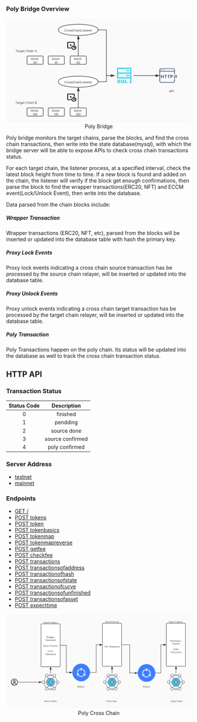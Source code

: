 ### Poly Bridge Overview


<div align=center><img width="700" src="PolyBridge.jpg"/></div>
<div align=center>Poly Bridge</div>


Poly bridge monitors the target chains, parse the blocks, and find the cross chain transactions, then write into the state database(mysql), with which the bridge server will be able to expose APIs to check cross chain transactions status.


For each target chain, the listener process, at a specified interval, check the latest block height from time to time. If a new block is found and added on the chain, the listener will verify if the block get enough confirmations, then parse the block to find the wrapper transactions(ERC20, NFT) and ECCM event(Lock/Unlock Event), then write into the database.


Data parsed from the chain blocks include:
##### Wrapper Transaction

Wrapper transactions (ERC20, NFT, etc), parsed from the blocks will be inserted or updated into the database table with hash the primary key. 

##### Proxy Lock Events

Proxy lock events indicating a cross chain source transaction has be processed by the source chain relayer, will be inserted or updated into the database table.

##### Proxy Unlock Events

Proxy unlock events indicating a cross chain target transaction has be processed by the target chain relayer, will be inserted or updated into the database table.

##### Poly Transaction

Poly Transactions happen on the poly chain. Its status will be updated into the database as well to track the cross chain transaction status. 

## HTTP API

### Transaction Status

Status Code|Description
:--:|:--:
0|finished
1|pendding
2|source done
3|source confirmed
4|poly confirmed

### Server Address
* [testnet](https://bridge.poly.network/testnet/v1/)
* [mainnet](https://bridge.poly.network/v1/)

### Endpoints
* [GET /](#get-/)
* [POST tokens](#post-tokens)
* [POST token](#post-token)
* [POST tokenbasics](#post-tokenbasics)
* [POST tokenmap](#post-tokenmap)
* [POST tokenmapreverse](#post-tokenmapreverse)
* [POST getfee](#post-getfee)
* [POST checkfee](#post-checkfee)
* [POST transactions](#post-transactions)
* [POST transactionsofaddress](#post-transactionsofaddress)
* [POST transactionofhash](#post-transactionofhash)
* [POST transactionsofstate](#post-transactionsofstate)
* [POST transactionofcurve](#post-transactionofcurve)
* [POST transactionsofunfinished](#post-transactionsofunfinished)
* [POST transactionsofasset](#post-transactionsofasset)
* [POST expecttime](#post-expecttime)


<div align=center><img width="800"src="PolyCrossChain.jpg"/></div>
<div align=center>Poly Cross Chain</div>


